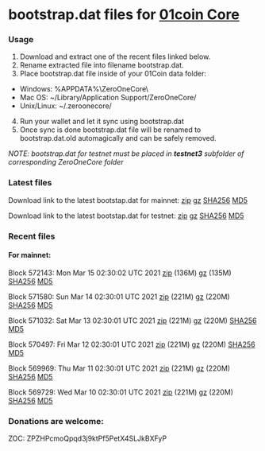 # bootstrap.dat files for [01coin Core](https://01coin.io)

### Usage

1. Download and extract one of the recent files linked below.
2. Rename extracted file into filename bootstrap.dat.
3. Place bootstrap.dat file inside of your 01Coin data folder:
 - Windows: %APPDATA%\ZeroOneCore\
 - Mac OS: ~/Library/Application Support/ZeroOneCore/
 - Unix/Linux: ~/.zeroonecore/
4. Run your wallet and let it sync using bootstrap.dat
5. Once sync is done bootstrap.dat file will be renamed to bootstrap.dat.old automagically and can be safely removed.

_NOTE: bootstrap.dat for testnet must be placed in **testnet3** subfolder of corresponding ZeroOneCore folder_

### Latest files
Download link to the latest bootstap.dat for mainnet: [zip](https://files.01coin.io/mainnet/bootstrap.dat.zip) [gz](https://files.01coin.io/mainnet/bootstrap.dat.tar.gz) [SHA256](https://files.01coin.io/mainnet/sha256.txt) [MD5](https://files.01coin.io/mainnet/md5.txt)

Download link to the latest bootstap.dat for testnet: [zip](https://files.01coin.io/testnet/bootstrap.dat.zip) [gz](https://files.01coin.io/testnet/bootstrap.dat.tar.gz) [SHA256](https://files.01coin.io/testnet/sha256.txt) [MD5](https://files.01coin.io/testnet/md5.txt)

### Recent files

#### For mainnet:

Block 572143: Mon Mar 15 02:30:02 UTC 2021 [zip](https://files.01coin.io/mainnet/2021-03-15/bootstrap.dat.zip) (136M) [gz](https://files.01coin.io/mainnet/2021-03-15/bootstrap.dat.tar.gz) (135M) [SHA256](https://files.01coin.io/mainnet/2021-03-15/sha256.txt) [MD5](https://files.01coin.io/mainnet/2021-03-15/md5.txt)

Block 571580: Sun Mar 14 02:30:01 UTC 2021 [zip](https://files.01coin.io/mainnet/2021-03-14/bootstrap.dat.zip) (221M) [gz](https://files.01coin.io/mainnet/2021-03-14/bootstrap.dat.tar.gz) (220M) [SHA256](https://files.01coin.io/mainnet/2021-03-14/sha256.txt) [MD5](https://files.01coin.io/mainnet/2021-03-14/md5.txt)

Block 571032: Sat Mar 13 02:30:01 UTC 2021 [zip](https://files.01coin.io/mainnet/2021-03-13/bootstrap.dat.zip) (221M) [gz](https://files.01coin.io/mainnet/2021-03-13/bootstrap.dat.tar.gz) (220M) [SHA256](https://files.01coin.io/mainnet/2021-03-13/sha256.txt) [MD5](https://files.01coin.io/mainnet/2021-03-13/md5.txt)

Block 570497: Fri Mar 12 02:30:01 UTC 2021 [zip](https://files.01coin.io/mainnet/2021-03-12/bootstrap.dat.zip) (221M) [gz](https://files.01coin.io/mainnet/2021-03-12/bootstrap.dat.tar.gz) (220M) [SHA256](https://files.01coin.io/mainnet/2021-03-12/sha256.txt) [MD5](https://files.01coin.io/mainnet/2021-03-12/md5.txt)

Block 569969: Thu Mar 11 02:30:01 UTC 2021 [zip](https://files.01coin.io/mainnet/2021-03-11/bootstrap.dat.zip) (221M) [gz](https://files.01coin.io/mainnet/2021-03-11/bootstrap.dat.tar.gz) (220M) [SHA256](https://files.01coin.io/mainnet/2021-03-11/sha256.txt) [MD5](https://files.01coin.io/mainnet/2021-03-11/md5.txt)

Block 569729: Wed Mar 10 02:30:01 UTC 2021 [zip](https://files.01coin.io/mainnet/2021-03-10/bootstrap.dat.zip) (221M) [gz](https://files.01coin.io/mainnet/2021-03-10/bootstrap.dat.tar.gz) (220M) [SHA256](https://files.01coin.io/mainnet/2021-03-10/sha256.txt) [MD5](https://files.01coin.io/mainnet/2021-03-10/md5.txt)


### Donations are welcome:

ZOC: ZPZHPcmoQpqd3j9ktPf5PetX4SLJkBXFyP
